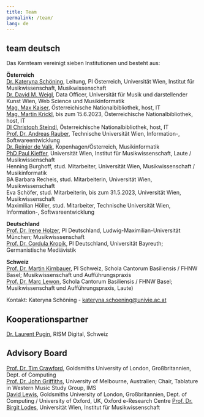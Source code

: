 ```yaml
---
title: Team
permalink: /team/
lang: de
---
```


## team deutsch

Das Kernteam vereinigt sieben Institutionen und besteht aus:

**Österreich**  
[Dr. Kateryna Schöning](https://musikwissenschaft.univie.ac.at/ueber-uns/team/schoening/), Leitung, PI Österreich, Universität Wien, Institut für Musikwissenschaft, Musikwissenschaft  
[Dr. David M. Weigl](https://iwk.mdw.ac.at/david-weigl), Data Officer, Universität für Musik und darstellender Kunst Wien, Web Science und Musikinformatik  
[Mag. Max Kaiser](http://www.maxkaiser.at/), Österreichische Nationalbibliothek, host, IT  
[Mag. Martin Krickl](https://onb.academia.edu/MartinKrickl), bis zum 15.6.2023, Österreichische Nationalbibliothek, host, IT   
[DI Christoph Steindl](https://www.onb.ac.at/forschung/forschungsblog/artikel/digitale-editionen-an-der-oesterreichischen-nationalbibliothek-eine-infrastruktur), Österreichische Nationalbibliothek, host, IT  
[Prof. Dr. Andreas Rauber](https://informatics.tuwien.ac.at/people/andreas-rauber), Technische Universität Wien, Information-, Softwareentwicklung    
[Dr. Reinier de Valk](https://scholar.google.com/citations?user=V2Vd9b0AAAAJ), Kopenhagen/Österreich, Musikinformatik  
[PhD Paul Kieffer](https://www.discogs.com/de/artist/3805018-Paul-Kieffer), Universität Wien, Institut für Musikwissenschaft, Laute / Musikwissenschaft  
Henning Burghoff, stud. Mitarbeiter, Universität Wien, Musikwissenschaft / Musikinformatik  
BA Barbara Recheis, stud. Mitarbeiterin, Universität Wien, Musikwissenschaft   
Eva Schöfer, stud. Mitarbeiterin, bis zum 31.5.2023, Universität Wien, Musikwissenschaft  
Maximilian Höller, stud. Mitarbeiter, Technische Universität Wien, Information-, Softwareentwicklung

**Deutschland**   
[Prof. Dr. Irene Holzer](https://www.musikwissenschaft.uni-muenchen.de/personen/professoren/holzer/index.html), PI Deutschland, Ludwig-Maximilian-Universität München; Musikwisssenschaft  
[Prof. Dr. Cordula Kropik](https://www.mediaevistik.uni-bayreuth.de/de/team/Kropik-Cordula/index.php), PI Deutschland, Universität Bayreuth; Germanistische Mediävistik  

**Schweiz**  
[Prof. Dr. Martin Kirnbauer](https://www.fhnw.ch/de/personen/martin-kirnbauer), PI Schweiz, Schola Cantorum Basiliensis / FHNW Basel; Musikwissenschaft und Aufführungspraxis   
[Prof. Dr. Marc Lewon](https://www.fhnw.ch/de/personen/marc-lewon), Schola Cantorum Basiliensis / FHNW Basel; Musikwissenschaft und Aufführungspraxis, Laute)

Kontakt: Kateryna Schöning - <kateryna.schoening@univie.ac.at>

## Kooperationspartner

[Dr. Laurent Pugin](https://rism.digital/organization/contact.html), RISM Digital, Schweiz

## Advisory Board

[Prof. Dr. Tim Crawford](https://www.gold.ac.uk/computing/people/t-crawford/), Goldsmiths University of London, Großbritannien, Dept. of Computing  
[Prof. Dr. John Griffiths](https://www.lavihuela.com/), University of Melbourne, Australien; Chair, Tablature in Western Music Study Group, IMS  
[David Lewis](https://eng.ox.ac.uk/people/david-lewis/), Goldsmiths University of London, Großbritannien, Dept. of Computing / University of Oxford, UK, Oxford e-Research Centre 
[Prof. Dr. Birgit Lodes](https://musikwissenschaft.univie.ac.at/ueber-uns/team/lodes/), Universität Wien, Institut für Musikwissenschaft 
